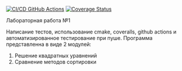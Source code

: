 [![CI/CD GitHub Actions](https://github.com/osence/testing1/actions/workflows/test-action.yml/badge.svg)](https://github.com/osence/testing1/actions/workflows/test-action.yml)
[![Coverage Status](https://coveralls.io/repos/github/osence/testing1/badge.svg?branch=master)](https://coveralls.io/github/osence/testing1?branch=master)

Лабораторная работа №1

Написание тестов, использование cmake, coveralls, github actions и автоматизированное тестирование при пуше.
Программа представленна в виде 2 модулей:
1) Решение квадратных уравнений
2) Сравнение методов сортировки 
